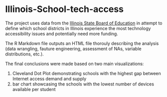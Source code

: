 # Illinois-School-tech-access
The project uses data from the [Illinois State Board of Education](https://www.isbe.net/Pages/Data-Analysis-Reports.aspx) in attempt to define which school districts in Illinois experience the most technology accessibility issues and potentially need more funding.

The R Markdown file outputs an HTML file thorouly describing the analysis (data wrangling, fauture engineering, assessment of NAs, variable distributions, etc.).

The final conclusions were made based on two main visualizations:
1. Cleveland Dot Plot demonstrating schools with the highest gap between Internet access demand and supply
2. bar chart showcasing the schools with the lowest number of devices available per student
